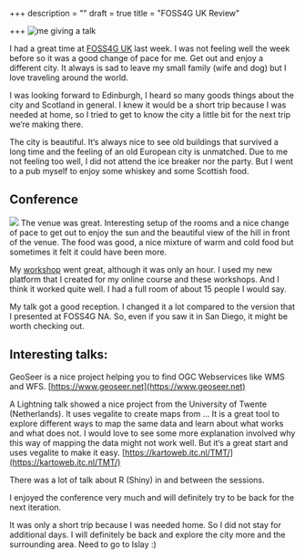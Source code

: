 +++
description = ""
draft = true
title = "FOSS4G UK Review"

+++
![me giving a talk](https://res.cloudinary.com/civicvision/image/upload/f_auto,q_auto,w_auto,dpr_auto,c_limit/milafrerichs.com/articles/AF6327DF-1615-487D-B969-AD5D3F925BBF.jpg)

I had a great time at [FOSS4G UK](https://uk.osgeo.org/foss4guk2019/) last week. I was not feeling well the week before so it was a good change of pace for me.
Get out and enjoy a different city. It always is sad to leave my small family (wife and dog) but I love traveling around the world.

I was looking forward to Edinburgh, I heard so many goods things about the city and Scotland in general. I knew it would be a short trip because I was needed at home, so I tried to get to know the city a little bit for the next trip we‘re making there.

The city is beautiful. It‘s always nice to see old buildings that survived a long time and the feeling of an old European city is unmatched.
Due to me not feeling too well, I did not attend the ice breaker nor the party. But I went to a pub myself to enjoy some whiskey and some Scottish food.

## Conference
![](https://res.cloudinary.com/civicvision/image/upload/f_auto,q_auto,w_auto,dpr_auto,c_limit/milafrerichs.com/articles/32EA6E83-A02D-4B63-B492-77128D14E2B5.jpg)
The venue was great. Interesting setup of the rooms and a nice change of pace to get out to enjoy the sun and the beautiful view of the hill in front of the venue.
The food was good, a nice mixture of warm and cold food but sometimes it felt it could have been more.

My [workshop](https://mappingwithd3.com) went great, although it was only an hour. I used my new platform that I created for my online course and these workshops. And I think it worked quite well. I had a full room of about 15 people I would say.

My talk got a good reception. I changed it a lot compared to the version that I presented at FOSS4G NA. So, even if you saw it in San Diego, it might be worth checking out.

## Interesting talks:

GeoSeer is a nice project helping you to find OGC Webservices like WMS and WFS.
[https://www.geoseer.net](https://www.geoseer.net)

A Lightning talk showed a nice project from the University of Twente (Netherlands). It uses vegalite to create maps from ...
It is a great tool to explore different ways to map the same data and learn about what works and what does not.
I would love to see some more explanation involved why this way of mapping the data might not work well. But it‘s a great start and uses vegalite to make it easy.
[https://kartoweb.itc.nl/TMT/](https://kartoweb.itc.nl/TMT/)

There was a lot of talk about R (Shiny) in and between the sessions.

I enjoyed the conference very much and will definitely try to be back for the next iteration.

It was only a short trip because I was needed home. So I did not stay for additional days. I will definitely be back and explore the city more and the surrounding area. Need to go to Islay :)